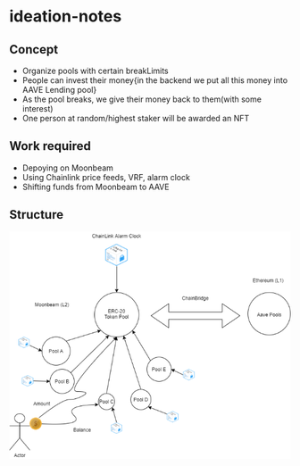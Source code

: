 # ideation-notes

## Concept
 - Organize pools with certain  breakLimits
 - People can invest their money{in the backend we put all this money into AAVE Lending pool}
 - As the pool breaks, we give their money back to them(with some interest)
 - One person at random/highest staker will be awarded an NFT

## Work required
 - Depoying on Moonbeam
 - Using Chainlink price feeds, VRF, alarm clock
 - Shifting funds from Moonbeam to AAVE


## Structure
<img src="./assets/image.png" width="600">